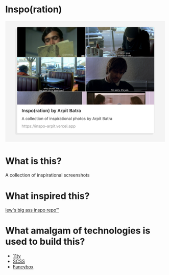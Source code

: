 # Inspo(ration)

<img src='./assets/images/readme.png' width='500'></img>

# What is this?

A collection of inspirational screenshots

# What inspired this?

[lew's big ass inspo repo™](https://github.com/torvim/inspo)

# What amalgam of technologies is used to build this?

- [11ty](https://www.11ty.dev/)
- [SCSS](https://sass-lang.com/documentation/syntax)
- [Fancybox](http://fancyapps.com/fancybox/3/)

